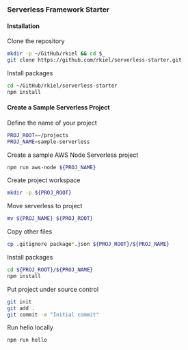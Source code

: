 ### Serverless Framework Starter

#### Installation

Clone the repository

```bash
mkdir -p ~/GitHub/rkiel && cd $_
git clone https://github.com/rkiel/serverless-starter.git
```

Install packages

```bash
cd ~/GitHub/rkiel/serverless-starter
npm install
```

#### Create a Sample Serverless Project

Define the name of your project

```bash
PROJ_ROOT=~/projects
PROJ_NAME=sample-serverless
```

Create a sample AWS Node Serverless project

```bash
npm run aws-node ${PROJ_NAME}
```

Create project workspace

```bash
mkdir -p ${PROJ_ROOT}
```

Move serverless to project

```bash
mv ${PROJ_NAME} ${PROJ_ROOT}
```

Copy other files

```bash
cp .gitignore package*.json ${PROJ_ROOT}/${PROJ_NAME}
```

Install packages

```bash
cd ${PROJ_ROOT}/${PROJ_NAME}
npm install
```

Put project under source control

```bash
git init
git add .
git commit -m "Initial commit"
```

Run hello locally

```bash
npm run hello
```
